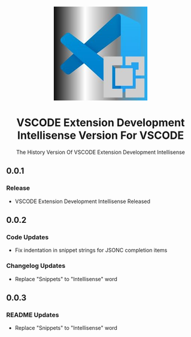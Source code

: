 <p align="center">
    <img src="https://raw.githubusercontent.com/amiralariska/vscode-extension-development-intellisense/refs/heads/vscode-extension-development-intellisense/icon/vscode-extension-development-intellisense-logo.jpg" alt="VSCODE Logo">
    <h1 align="center">VSCODE Extension Development Intellisense Version For VSCODE</h1>
    <p align="center">The History Version Of VSCODE Extension Development Intellisense</p>
</p>

## 0.0.1
### Release
- VSCODE Extension Development Intellisense Released

## 0.0.2
### Code Updates
- Fix indentation in snippet strings for JSONC completion items
### Changelog Updates
- Replace "Snippets" to "Intellisense" word

## 0.0.3
### README Updates
- Replace "Snippets" to "Intellisense" word